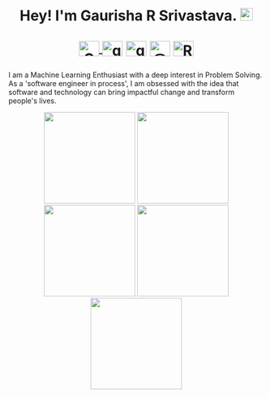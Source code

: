 <h1 align="center"> Hey! I'm Gaurisha R Srivastava. <img src="https://media.giphy.com/media/hvRJCLFzcasrR4ia7z/giphy.gif" width="25px">
<p align="center">
<a href="https://github.com/Gaurisha21" target="blank"><img align="center" src="https://raw.githubusercontent.com/rahuldkjain/github-profile-readme-generator/master/src/images/icons/Social/github.svg" alt="Gaurisha21" height="30" width="40"/>  </a>
<a href="https://www.linkedin.com/in/gaurisha-r-srivastava/" target="blank"><img align="center" src="https://raw.githubusercontent.com/rahuldkjain/github-profile-readme-generator/master/src/images/icons/Social/linked-in-alt.svg" alt="gaurisha-r-srivastava" height="30" width="40" /></a>
<a href="https://www.leetcode.com/gaurisha" target="blank"><img align="center" src="https://raw.githubusercontent.com/rahuldkjain/github-profile-readme-generator/master/src/images/icons/Social/leet-code.svg" alt="gaurisha" height="30" width="40" /></a>
<a href="https://medium.com/@gaurisha21" target="blank"><img align="center" src="https://raw.githubusercontent.com/rahuldkjain/github-profile-readme-generator/master/src/images/icons/Social/medium.svg" alt="@gaurisha21" height="30" width="40" /></a>
<a href="https://twitter.com/RGaurisha" target="blank"><img align="center" src="https://raw.githubusercontent.com/rahuldkjain/github-profile-readme-generator/master/src/images/icons/Social/twitter.svg" alt="RGaurisha" height="30" width="40" /></a></h1>

I am a Machine Learning Enthusiast with a deep interest in Problem Solving. As a 'software engineer in process', I am obsessed with the idea that software and technology can bring impactful change and transform people's lives.

<div align="center">
<img height="180em" src="https://github-profile-summary-cards.vercel.app/api/cards/profile-details?username=Gaurisha21&theme=github_dark" />
<img height="180em" src="https://github-profile-summary-cards.vercel.app/api/cards/repos-per-language?username=Gaurisha21&theme=github_dark"  />
<img height="180em" src="https://github-profile-summary-cards.vercel.app/api/cards/most-commit-language?username=Gaurisha21&theme=github_dark"  />
<img height="180em" src="https://github-profile-summary-cards.vercel.app/api/cards/stats?username=Gaurisha21&theme=github_dark"/>
<img height="180em" src="https://github-profile-summary-cards.vercel.app/api/cards/productive-time?username=Gaurisha21&theme=github_dark" />
</div>
<!--
<div align="center">
<img height="180em" src="https://github-profile-summary-cards.vercel.app/api/cards/profile-details?username=Gaurisha21&theme=github_dark" />
<img height="180em" src="https://github-readme-stats.vercel.app/api?username=Gaurisha21&hide=issues&count_private=true&show_icons=true&theme=calm" />
[![Top Langs](https://github-readme-stats.vercel.app/api/top-langs/?username=Gaurisha21&layout=compact&theme=calm)](https://github.com/Gaurisha21/github-readme-stats)
</div>
-->

<!--
**Gaurisha21/Gaurisha21** is a ✨ _special_ ✨ repository because its `README.md` (this file) appears on your GitHub profile.

Here are some ideas to get you started:

- 🔭 I’m currently working on ...
- 🌱 I’m currently learning ...
- 👯 I’m looking to collaborate on ...
- 🤔 I’m looking for help with ...
- 💬 Ask me about ...
- 📫 How to reach me: ...
- 😄 Pronouns: ...
- ⚡ Fun fact: ...
-->
